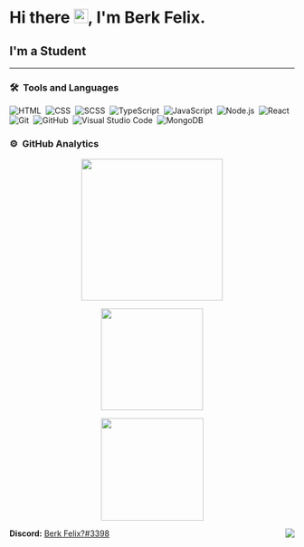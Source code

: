 # Hi there <img width="25px" src="https://media.giphy.com/media/hvRJCLFzcasrR4ia7z/giphy.gif" />, I'm Berk Felix.

## I'm a Student 

---

### 🛠 &nbsp;Tools and Languages 

![HTML](https://img.shields.io/badge/-HTML-05122A?style=flat&logo=HTML5)&nbsp;
![CSS](https://img.shields.io/badge/-CSS-05122A?style=flat&logo=CSS3)&nbsp;
![SCSS](https://img.shields.io/badge/-SCSS-05122A?style=flat&logo=SASS)&nbsp;
![TypeScript](https://img.shields.io/badge/-TypeScript-05122A?style=flat&logo=typescript)&nbsp;
![JavaScript](https://img.shields.io/badge/-JavaScript-05122A?style=flat&logo=javascript)&nbsp;
![Node.js](https://img.shields.io/badge/-Node.js-05122A?style=flat&logo=node.js)&nbsp;
![React](https://img.shields.io/badge/-React-05122A?style=flat&logo=react)&nbsp;
![Git](https://img.shields.io/badge/-Git-05122A?style=flat&logo=git)&nbsp;
![GitHub](https://img.shields.io/badge/-GitHub-05122A?style=flat&logo=github)&nbsp;
![Visual Studio Code](https://img.shields.io/badge/-Visual%20Studio%20Code-05122A?style=flat&logo=visual-studio-code&logoColor=007ACC)&nbsp;
![MongoDB](https://img.shields.io/badge/-MongoDB-05122A?style=flat&logo=mongodb)&nbsp;


### ⚙️ &nbsp;GitHub Analytics
  <p align="center">
  <img height="250em" src="https://github-readme-stats.vercel.app/api/top-langs/?username=berkfelix&theme=algolia"/>
  </p>
<p align="center">
  <img height="180em" src="https://github-readme-stats-eight-theta.vercel.app/api?username=berkfelix&show_icons=true&theme=algolia&include_all_commits=true&count_private=true"/>
  </p>
  <p align="center">
  <img height="181em" src="https://github-readme-stats.vercel.app/api/wakatime?username=@BerkFelix&theme=algolia"/>
</p>

<img align="right" src="http://estruyf-github.azurewebsites.net/api/VisitorHit?user=Adebowale35&repo=Bgstatic&countColorcountColor&countColor=%237B1E7B"/>

  
**Discord:**
 [Berk Felix?#3398](https://discord.com/users/608920145032904715)
